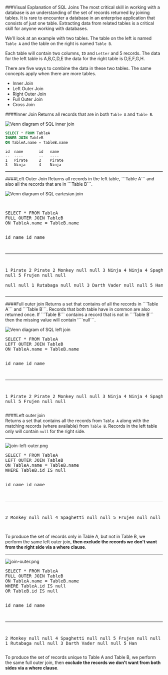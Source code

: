 ###Visual Explanation of SQL Joins
The most critical skill in working with a database is an understanding of the set of records returned by joining tables. It is rare to encounter a database in an enterprise application that consists of just one table. Extracting data from related tables is a critical skill for anyone working with databases.

We'll look at an example with two tables. The table on the left is named ```Table A``` and the table on the right is named ```Table B```.

Each table will contain two columns, ```ID``` and ```Letter``` and 5 records. The data for the left table is A,B,C,D,E the data for the right table is D,E,F,G,H.

There are five ways to combine the data in these two tables. The same concepts apply when there are more tables.
* Inner Join 
* Left Outer Join
* Right Outer Join
* Full Outer Join
* Cross Join

####Inner Join 
Returns all records that are in both ```Table A``` and ```Table B```.
<p><span><img src="http://blog.codinghorror.com/content/images/uploads/2007/10/6a0120a85dcdae970b012877702708970c-pi.png" alt="Venn diagram of SQL inner join" /></span></p>

```sql
SELECT * FROM TableA
INNER JOIN TableB
ON TableA.name = TableB.name
```
```
id  name       id   name
--  ----       --   ----
1   Pirate     2    Pirate
3   Ninja      4    Ninja
```
<hr />
####Left Outer Join 
Returns all records in the left table, ```Table A``` and also all the records that are in ```Table B```.
<p><img src="http://blog.codinghorror.com/content/images/uploads/2007/10/6a0120a85dcdae970b012877702725970c-pi.png" alt="Venn diagram of SQL cartesian join" /></p>
<p>&nbsp;</p>
<pre>SELECT * FROM TableA
FULL OUTER JOIN TableB
ON TableA.name = TableB.name

id    name       id    name
--    ----       --    ----
1     Pirate     2     Pirate
2     Monkey     null  null
3     Ninja      4     Ninja
4     Spaghetti  null  null
5     Frujen     null  null  
null  null       1     Rutabaga
null  null       3     Darth Vader
null  null       5     Han
</pre>

<hr />
####Full outer join  
Returns a set that contains of all the records in ```Table A``` and ```Table B```. Records that both table have in common are also returned once. If ```Table B``` contains a record that is not in ```Table 
B``` then the missing value will contain '```null```.

<p><img src="http://blog.codinghorror.com/content/images/uploads/2007/10/6a0120a85dcdae970b01287770273e970c-pi.png" alt="Venn diagram of SQL left join" /></p>
<pre>SELECT * FROM TableA
LEFT OUTER JOIN TableB
ON TableA.name = TableB.name

id  name       id    name
--  ----       --    ----
1   Pirate     2     Pirate
2   Monkey     null  null
3   Ninja      4     Ninja
4   Spaghetti  null  null
5   Frujen     null  null
</pre>

####Left outer join  
Returns a set that contains all the records from ```Table A``` along with the matching records (where available) from ```Table B```. Records in the left table only will contain ```null``` for the right side.

<hr />
<p><img src="http://blog.codinghorror.com/content/images/uploads/2007/10/6a0120a85dcdae970b012877702754970c-pi.png" alt="join-left-outer.png" />&nbsp;</p>
<pre>SELECT * FROM TableA
LEFT OUTER JOIN TableB
ON TableA.name = TableB.name
WHERE TableB.id IS null

id  name       id     name
--  ----       --     ----
2   Monkey     null   null
4   Spaghetti  null   null
5   Frujen     null   null

</pre>
<p>To produce the set of records only in Table A, but not in Table B, we perform the same left outer join, <strong>then exclude the records we don't want from the right side via a where clause</strong>.</p>
<hr />
<p><img src="http://blog.codinghorror.com/content/images/uploads/2007/10/6a0120a85dcdae970b012877702769970c-pi.png" alt="join-outer.png" /></p>
<pre>SELECT * FROM TableA
FULL OUTER JOIN TableB
ON TableA.name = TableB.name
WHERE TableA.id IS null
OR TableB.id IS null

id    name       id    name
--    ----       --    ----
2     Monkey     null  null
4     Spaghetti  null  null
5     Frujen     null  null
null  null       1     Rutabaga
null  null       3     Darth Vader
null  null       5     Han
</pre>
<p>To produce the set of records unique to Table A and Table B, we perform the same full outer join, then <strong>exclude the records we don't want from both sides via a where clause</strong>.</p>